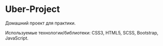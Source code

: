 # Uber-Project
Домашний проект для практики.

Используемые технологии/библиотеки: CSS3, HTML5, SCSS, Bootstrap, JavaScript.
